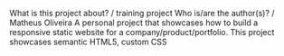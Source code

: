 What is this project about? / training project
Who is/are the author(s)? / Matheus Oliveira
A personal project that showcases how to build a responsive static website for a company/product/portfolio. This project showcases semantic HTML5, custom CSS
